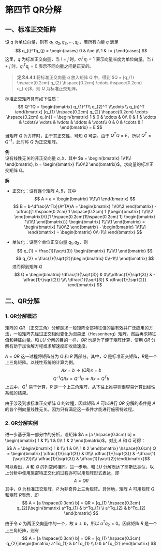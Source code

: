 # 第四节 QR分解

## 一、标准正交矩阵

设 $q$ 为单位向量，则有 $q_{1},q_{2},q_{3},\cdots,q_{n}$，若所有向量 $q$ 满足
$$
q_{i}^Tq_{j} = \begin{cases}
0 & i\ne j\\ 1 & i = j
\end{cases}
$$
这里，$q$ 为标准正交向量，当 $i = j$ 时，$q_{i}^Tq_{j} = 1$ 表示向量长度为单位向量。当 $i \ne j$ 时，$q_{i}^Tq_{j} = 0$ 表示不同向量之间是正交的。
> **定义4.4.1** 将标准正交向量 $q$ 放入矩阵 $Q$ 中，得到 $Q = [q_{1} \hspace{0.2cm} q_{2} \hspace{0.2cm} \cdots \hspace{0.2cm} q_{n}]$，则 $Q$ 为标准正交矩阵。

标准正交矩阵具有如下性质：
$$
Q^TQ = \begin{bmatrix}
q_{1}^T\\ q_{2}^T \\\cdots \\ q_{n}^T
\end{bmatrix}
[q_{1} \hspace{0.2cm} q_{2} \hspace{0.2cm} \cdots \hspace{0.2cm} q_{n}] = \begin{bmatrix}
1 & 0 & \cdots & 0\\
0 & 1 & \cdots & \cdots\\
\vdots & \vdots & \ddots & \vdots\\
0 & 0 & \cdots & 1
\end{bmatrix} = E
$$
当矩阵 $Q$ 为方阵时，由于其正交性，可知 $Q$ 可逆。由于 $Q^TQ = E$，所以 $Q^T = Q^{-1}$，此时称 $Q$ 为正交矩阵。

**例**  
设有线性无关的非正交向量 $a,b$，其中 $a = \begin{bmatrix} 1\\1\\1 \end{bmatrix}, b = \begin{bmatrix} 1\\0\\2 \end{bmatrix}$，求向量的标准正交矩阵 $Q$。

**解**  
- 正交化：设有连个矩阵 $A,B$，其中
$$
A = a = 
\begin{bmatrix}
1\\1\\1 
\end{bmatrix}
$$
$$
B = b-\dfrac{A^Tb}{A^TA}A = \begin{bmatrix}
1\\0\\2 \end{bmatrix} - \dfrac{[1 \hspace{0.2cm} 1 \hspace{0.2cm} 1 ]\begin{bmatrix}
1\\1\\2 \end{bmatrix}}{{[1 \hspace{0.2cm}1\hspace{0.2cm} 1]
\begin{bmatrix}
1\\1\\1 
\end{bmatrix}}} \begin{bmatrix}
1\\1\\1 \end{bmatrix} = \begin{bmatrix}
1\\0\\2 \end{bmatrix} - \begin{bmatrix}
1\\1\\1 \end{bmatrix} = \begin{bmatrix}
0\\-1\\1 \end{bmatrix}
$$

- 单位化：设两个单位正交向量 $q_{1},q_{2}$，则
$$
q_{1} = \frac{1}{\sqrt{3}}
\begin{bmatrix}
1\\1\\1 
\end{bmatrix} 
$$
$$
q_{2} = \frac{1}{\sqrt{2}}\begin{bmatrix}
0\\-1\\1 \end{bmatrix}
$$
进而得到矩阵 $Q$
$$
Q = \begin{bmatrix}
\dfrac{1}{\sqrt{3}} & 0\\\\\dfrac{1}{\sqrt{3}} & -\dfrac{1}{\sqrt{2}} \\\\ \dfrac{1}{\sqrt{3}} & \dfrac{1}{\sqrt{2}} 
\end{bmatrix}
$$

## 二、QR分解

### 1. QR分解概述
矩阵的 $QR$ （正交三角）分解是求一般矩阵全部特征值的最有效并广泛应用的方法，一般矩阵先经过正交相似变化为海森堡（Hessenberg）矩阵，然后再求特征值和特征向量。和 $LU$ 分解的目的一样，$QR$ 也是为了便于矩阵计算，使用 $QR$ 分解有助于加快解方程或求解速度即收敛速度。

$A = QR$ 这一过程将矩阵分为 $Q$ 和 $R$ 两部分。其中，$Q$ 是标准正交矩阵，$R$是一个上三角矩阵。以线性系统的计算为例，
$$Ax = b \Longrightarrow (QR)x = b$$
$$Q^{-1}QRx = Q^{-1}b \Longrightarrow Rx = Q^{T}b$$
上式中，$Q^T$ 易于计算，$R$ 是一个上三角矩阵，从下往上推导则很容易计算出线性系统的结果。

由于涉及到求标准正交矩阵 $Q$ 的过程，因此矩阵 $A$ 可以进行 $QR$ 分解的条件是 $A$ 的各个列向量线性无关。因为只有满足这一条件才能进行施密特过程。

### 2. QR分解实例
进一步基于第一部分中的分析，设矩阵 $A = [a \hspace{0.3cm} b] = \begin{bmatrix} 1 & 1\\ 1 & 0\\ 1 & 2 \end{bmatrix}$，对比 $A$ 和 $Q$ 可得：
$$ A =  \begin{bmatrix} 1 & 1\\ 1 & 0\\ 1 & 2 \end{bmatrix} \hspace{0.6cm} Q = \begin{bmatrix} \dfrac{1}{\sqrt{3}} & 0\\\\ \dfrac{1}{\sqrt{3}}  & -\dfrac{1}{\sqrt{2}}\\\\ \dfrac{1}{\sqrt{3}}  & \dfrac{1}{\sqrt{2}}\end{bmatrix}$$
可以看出，$A$ 和 $Q$ 的列空间相同。进一步地，和 $LU$ 分解表达了高斯法类似，以上分析中使用施密特正交化的过程亦可以用矩阵形式表达，即 
$$A = QR$$
其中，$Q$ 为标准正交矩阵，$R$ 为非奇异上三角矩阵。具体地，矩阵 $A$ 可用矩阵 $Q$ 和矩阵 $R$表示，即
$$
A = [a \hspace{0.3cm} b] = QR = [q_{1} \hspace{0.3cm} q_{2}]\begin{bmatrix} 
a^Tq_{1} & b^Tq_{1} \\ a^Tq_{2} & b^Tq_{2}
\end{bmatrix}
$$

由于令 $a$ 为两正交向量中的一个，故 $a \perp b$，所以 $a^Tq_{2} = 0$。因此矩阵 $R$ 是一个上三角矩阵，则有
$$
A = [a \hspace{0.3cm} b] = QR = [q_{1} \hspace{0.3cm} q_{2}]\begin{bmatrix} 
a^Tq_{1} & b^Tq_{1} \\ 0 & b^Tq_{2}
\end{bmatrix}
$$

